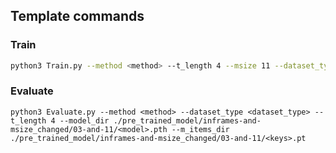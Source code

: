 ## Template commands

### Train

```bash
python3 Train.py --method <method> --t_length 4 --msize 11 --dataset_type <dataset_type>

```

### Evaluate

```
python3 Evaluate.py --method <method> --dataset_type <dataset_type> --t_length 4 --model_dir ./pre_trained_model/inframes-and-msize_changed/03-and-11/<model>.pth --m_items_dir ./pre_trained_model/inframes-and-msize_changed/03-and-11/<keys>.pt
```
